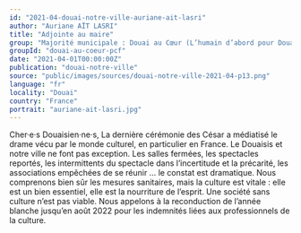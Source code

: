 ```yaml
---
id: "2021-04-douai-notre-ville-auriane-ait-lasri"
author: "Auriane AÏT LASRI"
title: "Adjointe au maire"
group: "Majorité municipale : Douai au Cœur (L’humain d’abord pour Douai)"
groupId: "douai-au-coeur-pcf"
date: "2021-04-01T00:00:00Z"
publication: "douai-notre-ville"
source: "public/images/sources/douai-notre-ville-2021-04-p13.png"
language: "fr"
locality: "Douai"
country: "France"
portrait: "auriane-ait-lasri.jpg"
---
```


Cher·e·s Douaisien·ne·s,
La dernière cérémonie des César a médiatisé le drame vécu par le monde culturel, en particulier en France. Le Douaisis et notre ville ne font pas exception. Les salles fermées, les spectacles reportés, les intermittents du spectacle dans l’incertitude et la précarité, les associations empêchées de se réunir … le constat est dramatique. Nous comprenons bien sûr les mesures sanitaires, mais la culture est vitale : elle est un bien essentiel, elle est la nourriture de l’esprit. Une société sans culture n’est pas viable. Nous appelons à la reconduction de l’année blanche jusqu’en août 2022 pour les indemnités liées aux professionnels de la culture.
